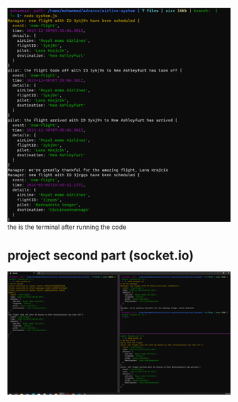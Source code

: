 ![Alt text](image.png)
the is the terminal after running the code 

# project second part (socket.io)
![Alt text](image-1.png)